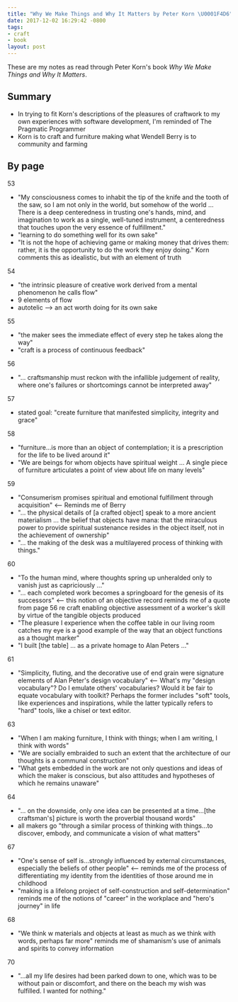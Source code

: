 ```yaml
---
title: "Why We Make Things and Why It Matters by Peter Korn \U0001F4D6"
date: 2017-12-02 16:29:42 -0800
tags:
- craft
- book
layout: post
---
```

These are my notes as read through Peter Korn's book _Why We Make Things and Why It Matters_.

## Summary

* In trying to fit Korn's descriptions of the pleasures of craftwork to my own experiences with software development, I'm reminded of The Pragmatic Programmer
* Korn is to craft and furniture making what Wendell Berry is to community and farming

## By page

53

* "My consciousness comes to inhabit the tip of the knife and the tooth of the saw, so I am not only in the world, but somehow of the world … There is a deep centeredness in trusting one's hands, mind, and imagination to work as a single, well-tuned instrument, a centeredness that touches upon the very essence of fulfillment."
* "learning to do something well for its own sake"
* "‎It is not the hope of achieving game or making money that drives them: rather, it is the opportunity to do the work they enjoy doing." Korn comments this as idealistic, but with an element of truth

54

* "the intrinsic pleasure of creative work derived from a mental phenomenon he calls flow"
* ‎9 elements of flow
* ‎autotelic --> an act worth doing for its own sake

55

* "the maker sees the immediate effect of every step he takes along the way"
* "craft is a process of continuous feedback"

56

* "... craftsmanship must reckon with the infallible judgement of reality, where one's failures or shortcomings cannot be interpreted away"

57

* stated goal: "create furniture that manifested simplicity, integrity and grace"

58

* "furniture…is more than an object of contemplation; it is a prescription for the life to be lived around it"
* "We are beings for whom objects have spiritual weight ... A single piece of furniture articulates a point of view about life on many levels"

59

* "Consumerism promises spiritual and emotional fulfillment through acquisition" <-- Reminds me of Berry
* "... the physical details of \[a crafted object\] speak to a more ancient materialism ... the belief that objects have mana: that the miraculous power to provide spiritual sustenance resides in the object itself, not in the achievement of ownership"
* "... the making of the desk was a multilayered process of thinking with things."

60

* "To the human mind, where thoughts spring up unheralded only to vanish just as capriciously ..."
* "... each completed work becomes a springboard for the genesis of its successors" <-- this notion of an objective record reminds me of a quote from page 56 re craft enabling objective assessment of a worker's skill by virtue of the tangible objects produced
* "The pleasure I experience when the coffee table in our living room catches my eye is a good example of the way that an object functions as a thought marker"
* "I built \[the table\] ... as a private homage to Alan Peters ..."

61

* "Simplicity, fluting, and the decorative use of end grain were signature elements of Alan Peter's design vocabulary" <-- What's my "design vocabulary"? Do I emulate others' vocabularies? Would it be fair to equate vocabulary with toolkit? Perhaps the former includes "soft" tools, like experiences and inspirations, while the latter typically refers to "hard" tools, like a chisel or text editor.

63

* "When I am making furniture, I think with things; when I am writing, I think with words"
* "We are socially embraided to such an extent that the architecture of our thoughts is a communal construction"
* "What gets embedded in the work are not only questions and ideas of which the maker is conscious, but also attitudes and hypotheses of which he remains unaware"
    
64  
* "... on the downside, only one idea can be presented at a time…\[the craftsman's\] picture is worth the proverbial thousand words"
* all makers go "through a similar process of thinking with things...to discover, embody, and communicate a vision of what matters"
    
67  
* "One's sense of self is...strongly influenced by external circumstances, especially the beliefs of other people" <-- reminds me of the process of differentiating my identity from the identities of those around me in childhood
* "making is a lifelong project of self-construction and self-determination" reminds me of the notions of "career" in the workplace and "hero's journey" in life
    
68  
* "We think w materials and objects at least as much as we think with words, perhaps far more" reminds me of shamanism's use of animals and spirits to convey information
    
70  
* "...all my life desires had been parked down to one, which was to be without pain or discomfort, and there on the beach my wish was fulfilled. I wanted for nothing."
